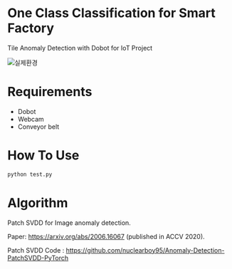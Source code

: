 # One Class Classification for Smart Factory

Tile Anomaly Detection with Dobot for IoT Project 

![실제환경](https://user-images.githubusercontent.com/74012598/187368796-0bbf18f2-2465-4026-95a6-5111533635ed.png)
# Requirements
- Dobot
- Webcam
- Conveyor belt

# How To Use

```bash
python test.py
```

# Algorithm

Patch SVDD for Image anomaly detection. 

Paper: https://arxiv.org/abs/2006.16067 (published in ACCV 2020).

Patch SVDD Code : https://github.com/nuclearboy95/Anomaly-Detection-PatchSVDD-PyTorch


